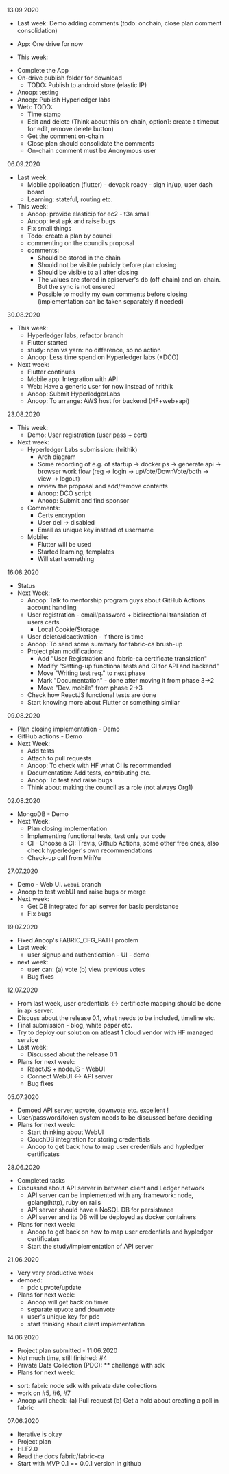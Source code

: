 13.09.2020
  * Last week: Demo adding comments (todo: onchain, close plan comment consolidation)
   - App: One drive for now
  * This week:
   - Complete the App
   - On-drive publish folder for download
      - TODO: Publish to android store (elastic IP)
   - Anoop: testing
   - Anoop: Publish Hyperledger labs
   - Web: TODO:
      - Time stamp
      - Edit and delete (Think about this on-chain, option1: create a timeout for edit, remove delete button)
      - Get the comment on-chain
      - Close plan should consolidate the comments
      - On-chain comment must be Anonymous user

06.09.2020
 * Last week:
   - Mobile application (flutter) - devapk ready - sign in/up, user dash board
   - Learning: stateful, routing etc.
 * This week:
   - Anoop: provide elasticip for ec2 - t3a.small
   - Anoop: test apk and raise bugs
   - Fix small things
   - Todo: create a plan by council
   - commenting on the councils proposal
   - comments:
      - Should be stored in the chain
      - Should not be visible publicly before plan closing
      - Should be visible to all after closing
      - The values are stored in apiserver's db (off-chain) and on-chain. But the sync is not ensured
      - Possible to modify my own comments before closing (implementation can be taken separately if needed)

30.08.2020
 * This week:
   - Hyperledger labs, refactor branch
   - Flutter started
   - study: npm vs yarn: no difference, so no action
   - Anoop: Less time spend on Hyperledger labs (+DCO)
 * Next week:
   - Flutter continues
   - Mobile app: Integration with API
   - Web: Have a generic user for now instead of hrithik
   - Anoop: Submit HyperledgerLabs
   - Anoop: To arrange: AWS host for backend (HF+web+api)
   
23.08.2020
 * This week:
   - Demo: User registration (user pass + cert)
 * Next week:
   - Hyperledger Labs submission: (hrithik)
      - Arch diagram
      - Some recording of e.g. of startup -> docker ps -> generate api -> browser work flow (reg -> login -> upVote/DownVote/both -> view -> logout)
      - review the proposal and add/remove contents
      - Anoop: DCO script
      - Anoop: Submit and find sponsor
   - Comments:
      - Certs encryption
      - User del -> disabled
      - Email as unique key instead of username
   - Mobile:
      - Flutter will be used
      - Started learning, templates
      - Will start something

16.08.2020
 * Status
 * Next Week:
   - Anoop: Talk to mentorship program guys about GitHub Actions account handling
   - User registration - email/password + bidirectional translation of users certs
     - Local Cookie/Storage
   - User delete/deactivation - if there is time
   - Anoop: To send some summary for fabric-ca brush-up
   - Project plan modifications:
     - Add "User Registration and fabric-ca certificate translation"
     - Modify "Setting-up functional tests and CI for API and backend"
     - Move "Writing test req." to next phase
     - Mark "Documentation" - done after moving it from phase 3->2
     - Move "Dev. mobile" from phase 2->3
   - Check how ReactJS functional tests are done
   - Start knowing more about Flutter or something similar



09.08.2020
 * Plan closing implementation - Demo
 * GitHub actions - Demo
 * Next Week:
    - Add tests
    - Attach to pull requests
    - Anoop: To check with HF what CI is recommended
    - Documentation: Add tests, contributing etc.
    - Anoop: To test and raise bugs
    - Think about making the council as a role (not always Org1)

02.08.2020
 * MongoDB - Demo
 * Next Week:
    - Plan closing implementation
    - Implementing functional tests, test only our code
    - CI - Choose a CI: Travis, Github Actions, some other free ones, also check hyperledger's own recommendations
    - Check-up call from MinYu


27.07.2020
 * Demo - Web UI. `webui` branch
 * Anoop to test webUI and raise bugs or merge
 * Next week:
   - Get DB integrated for api server for basic persistance
   - Fix bugs


19.07.2020
* Fixed Anoop's FABRIC_CFG_PATH problem
* Last week:
  - user signup and authentication - UI - demo
* next week:
  - user can: (a) vote (b) view previous votes
  - Bug fixes


12.07.2020
* From last week, user credentials <-> certificate mapping should be done in api server.
* Discuss about the release 0.1, what needs to be included, timeline etc.
* Final submission - blog, white paper etc.
* Try to deploy our solution on atleast 1 cloud vendor with HF managed service
* Last week:
  - Discussed about the release 0.1
* Plans for next week:
  - ReactJS + nodeJS - WebUI
  - Connect WebUI <-> API server
  - Bug fixes


05.07.2020
* Demoed API server, upvote, downvote etc. excellent !
* User/password/token system needs to be discussed before deciding
* Plans for next week:
  - Start thinking about WebUI
  - CouchDB integration for storing credentials
  - Anoop to get back how to map user credentials and hypledger certificates

28.06.2020
* Completed tasks
* Discussed about API server in between client and Ledger network
  - API server can be implemented with any framework: node, golang(http), ruby on rails
  - API server should have a NoSQL DB for persistance
  - API server and its DB will be deployed as docker containers
* Plans for next week:
  - Anoop to get back on how to map user credentials and hypledger certificates
  - Start the study/implementation of API server

21.06.2020
* Very very productive week
* demoed:
  - pdc upvote/update
* Plans for next week: 
  - Anoop will get back on timer
  - separate upvote and downvote
  - user's unique key for pdc
  - start thinking about client implementation

14.06.2020
* Project plan submitted - 11.06.2020
* Not much time, still finished: #4
* Private Data Collection (PDC):
  ** challenge with sdk
* Plans for next week: 
 - sort: fabric node sdk with private date collections
 - work on #5, #6, #7
 - Anoop will check: (a) Pull request (b) Get a hold about creating a poll in fabric
 
07.06.2020
* Iterative is okay
* Project plan 
* HLF2.0
* Read the docs fabric/fabric-ca
* Start with MVP 0.1 == 0.0.1 version in github
